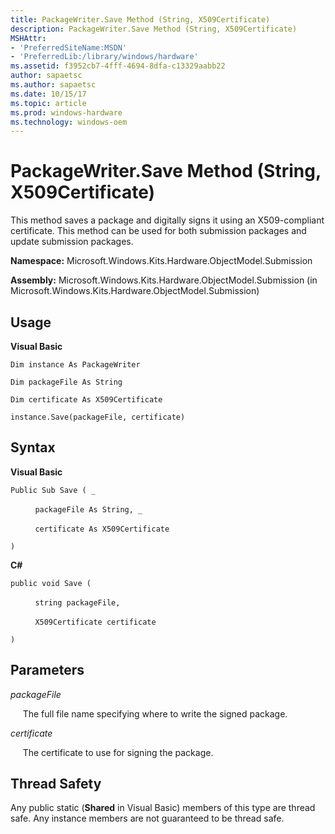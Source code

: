 ```yaml
---
title: PackageWriter.Save Method (String, X509Certificate)
description: PackageWriter.Save Method (String, X509Certificate)
MSHAttr:
- 'PreferredSiteName:MSDN'
- 'PreferredLib:/library/windows/hardware'
ms.assetid: f3952cb7-4fff-4694-8dfa-c13329aabb22
author: sapaetsc
ms.author: sapaetsc
ms.date: 10/15/17
ms.topic: article
ms.prod: windows-hardware
ms.technology: windows-oem
---
```


# PackageWriter.Save Method (String, X509Certificate)


This method saves a package and digitally signs it using an X509-compliant certificate. This method can be used for both submission packages and update submission packages.

**Namespace:** Microsoft.Windows.Kits.Hardware.ObjectModel.Submission

**Assembly:** Microsoft.Windows.Kits.Hardware.ObjectModel.Submission (in Microsoft.Windows.Kits.Hardware.ObjectModel.Submission)

## <span id="Usage"></span><span id="usage"></span><span id="USAGE"></span>Usage


**Visual Basic**

`Dim instance As PackageWriter`

`Dim packageFile As String`

`Dim certificate As X509Certificate`

`instance.Save(packageFile, certificate)`

## <span id="Syntax"></span><span id="syntax"></span><span id="SYNTAX"></span>Syntax


**Visual Basic**

`Public Sub Save ( _`

          `packageFile As String, _`

          `certificate As X509Certificate`

`) `

**C#**

`public void Save (`

          `string packageFile,`

          `X509Certificate certificate`

`)`

## <span id="Parameters"></span><span id="parameters"></span><span id="PARAMETERS"></span>Parameters


*packageFile*

     The full file name specifying where to write the signed package.

*certificate*

     The certificate to use for signing the package.

## <span id="Thread_Safety"></span><span id="thread_safety"></span><span id="THREAD_SAFETY"></span>Thread Safety


Any public static (**Shared** in Visual Basic) members of this type are thread safe. Any instance members are not guaranteed to be thread safe.

 

 






